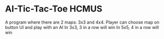# AI-Tic-Tac-Toe HCMUS
A program where there are 2 maps: 3x3 and 4x4.
Player can choose map on button UI and play with an AI
In 3x3, 3 in a row will win
In 5x5, 4 in a row will win
